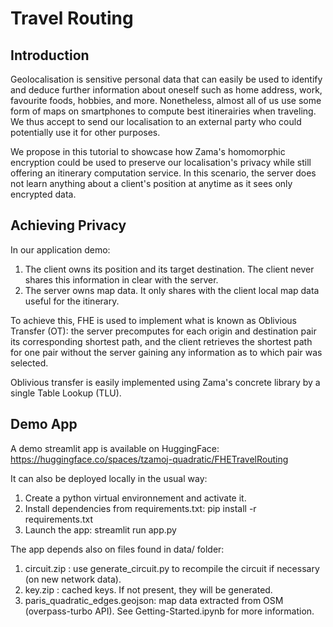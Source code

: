 # Travel Routing
## Introduction
Geolocalisation is sensitive personal data that can easily be used to identify and deduce further information about oneself such as home address, work, favourite foods, hobbies, and more.
Nonetheless, almost all of us use some form of maps on smartphones to compute best itinerairies when traveling.
We thus accept to send our localisation to an external party who could potentially use it for other purposes.

We propose in this tutorial to showcase how Zama's homomorphic encryption could be used to preserve our localisation's privacy while still offering an itinerary computation service. 
In this scenario, the server does not learn anything about a client's position at anytime as it sees only encrypted data.

## Achieving Privacy
In our application demo:

  1. The client owns its position and its target destination. The client never shares this information in clear with the server.
  1. The server owns map data. It only shares with the client local map data useful for the itinerary.

To achieve this, FHE is used to implement what is known as Oblivious Transfer (OT): the server precomputes for each origin and destination pair its corresponding shortest path, and the client retrieves the shortest path for one pair without the server gaining any information as to which pair was selected.

Oblivious transfer is easily implemented using Zama's concrete library by a single Table Lookup (TLU).

## Demo App
A demo streamlit app is available on HuggingFace: https://huggingface.co/spaces/tzamoj-quadratic/FHETravelRouting

It can also be deployed locally in the usual way:

  1. Create a python virtual environnement and activate it.
  1. Install dependencies from requirements.txt:  pip install -r requirements.txt
  1. Launch the app: streamlit run app.py
  
The app depends also on files found in data/ folder:

  1. circuit.zip : use generate_circuit.py to recompile the circuit if necessary (on new network data).
  1. key.zip : cached keys. If not present, they will be generated.
  1. paris_quadratic_edges.geojson: map data extracted from OSM (overpass-turbo API). See Getting-Started.ipynb for more information.